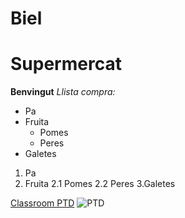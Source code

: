 # Biel
# Supermercat
**Benvingut**
*Llista compra:*
- Pa
- Fruita
  - Pomes
  - Peres
- Galetes

1. Pa
2. Fruita
  2.1 Pomes
  2.2 Peres
3.Galetes

[Classroom PTD](https://classroom.google.com/w/NjMzNDM0ODQ1Njg1/t/all)
![PTD](https://msmk.university/wp-content/uploads/2023/03/Que-es-la-programacion.jpg)
